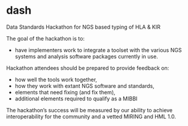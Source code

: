 dash
====

Data Standards Hackathon for NGS based typing of HLA &amp; KIR

The goal of the hackathon is to:
* have implementers work to integrate a toolset with the various NGS systems and analysis software packages currently in use.

Hackathon attendees should be prepared to provide feedback on:
* how well the tools work together,
* how they work with extant NGS software and standards,
* elements that need fixing (and fix them),
* additional elements required to qualify as a MIBBI

The hackathon’s success will be measured by our ability to achieve interoperability for the community and a vetted MIRING and HML 1.0. 
